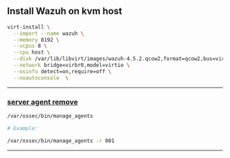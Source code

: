 ## Install Wazuh on kvm host



```bash
virt-install \
  --import --name wazuh \
  --memory 8192 \
  --vcpus 8 \
  --cpu host \
  --disk /var/lib/libvirt/images/wazuh-4.5.2.qcow2,format=qcow2,bus=virtio \
  --network bridge=virbr0,model=virtio \
  --osinfo detect=on,require=off \
  --noautoconsole  \
```



----

### [server agent remove](https://documentation.wazuh.com/current/user-manual/agents/remove-agents/remove.html)

```bash
/var/ossec/bin/manage_agents

# Example:

/var/ossec/bin/manage_agents -r 001
```
---
